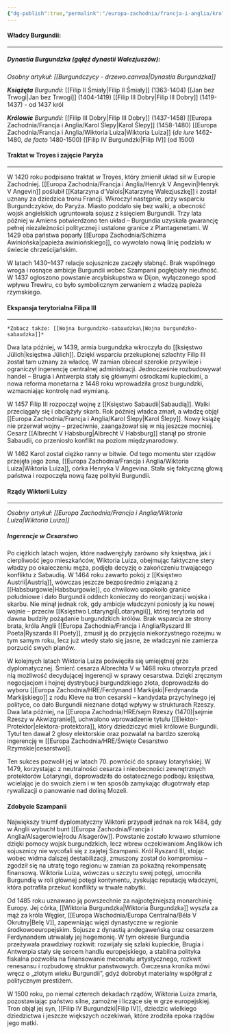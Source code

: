 ```yaml
---
{"dg-publish":true,"permalink":"/europa-zachodnia/francja-i-anglia/krolestwo-burgundii/"}
---
```



#### Władcy Burgundii:
---
##### Dynastia Burgundzka (gąłąź dynastii Walezjuszów):
*Osobny artykuł: [[Burgundczycy - drzewo.canvas|Dynastia Burgundzka]]*

***Książęta** Burgundii*:
[[Filip II Śmiały\|Filip II Śmiały]] (1363-1404)
[[Jan bez Trwogi\|Jan bez Trwogi]] (1404-1419)
[[Filip III Dobry\|Filip III Dobry]] (1419-1437) - od 1437 król

***Królowie** Burgundii:*
[[Filip III Dobry\|Filip III Dobry]] (1437-1458)
[[Europa Zachodnia/Francja i Anglia/Karol Ślepy\|Karol Ślepy]] (1458-1480) 
[[Europa Zachodnia/Francja i Anglia/Wiktoria Luiza\|Wiktoria Luiza]] (*de iure* 1462-1480, *de facto* 1480-1500) 
[[Filip IV Burgundzki\|Filip IV]] (od 1500)


#### Traktat w Troyes i zajęcie Paryża
---
W 1420 roku podpisano traktat w Troyes, który zmienił układ sił w Europie Zachodniej. [[Europa Zachodnia/Francja i Anglia/Henryk V Angevin\|Henryk V Angevin]] poślubił [[Katarzyna d'Valois\|Katarzynę Walezjuszkę]] i został uznany za dziedzica tronu Francji. Wkroczył następnie, przy wsparciu Burgundczyków, do Paryża. Miasto poddało się bez walki, a obecność wojsk angielskich ugruntowała sojusz z księciem Burgundii. Trzy lata później w Amiens potwierdzono ten układ – Burgundia uzyskała gwarancję pełnej niezależności politycznej i ustalone granice z Plantagenetami. W 1429 oba państwa poparły [[Europa Zachodnia/Schizma Awiniońska\|papieża awiniońskiego]], co wywołało nową linię podziału w świecie chrześcijańskim.

W latach 1430–1437 relacje sojusznicze zaczęły słabnąć. Brak wspólnego wroga i rosnące ambicje Burgundii wobec Szampanii pogłębiały nieufność. W 1437 ogłoszono powstanie arcybiskupstwa w Dijon, wyłączonego spod wpływu Trewiru, co było symbolicznym zerwaniem z władzą papieża rzymskiego.

#### Ekspansja terytorialna Filipa III
---
	*Zobacz także: [[Wojna burgundzko-sabaudzka\|Wojna burgundzko-sabaudzka]]*
Dwa lata później, w 1439, armia burgundzka wkroczyła do [[księstwo Jülich\|księstwa Jülich]]. Dzięki wsparciu przekupionej szlachty Filip III został tam uznany za władcę. W zamian obiecał szerokie przywileje i ograniczył ingerencję centralnej administracji. Jednocześnie rozbudowywał handel – Brugia i Antwerpia stały się głównymi ośrodkami kupieckimi, a nowa reforma monetarna z 1448 roku wprowadziła grosz burgundzki, wzmacniając kontrolę nad wymianą.

W 1457 Filip III rozpoczął wojnę z [[Księstwo Sabaudii\|Sabaudią]]. Walki przeciągały się i obciążyły skarb. Rok później władca zmarł, a władzę objął [[Europa Zachodnia/Francja i Anglia/Karol Ślepy\|Karol Ślepy]]. Nowy książę nie przerwał wojny – przeciwnie, zaangażował się w nią jeszcze mocniej. Cesarz [[Albrecht V Habsburg\|Albrecht V Habsburg]] stanął po stronie Sabaudii, co przeniosło konflikt na poziom międzynarodowy.

W 1462 Karol został ciężko ranny w bitwie. Od tego momentu ster rządów przejęła jego żona, [[Europa Zachodnia/Francja i Anglia/Wiktoria Luiza\|Wiktoria Luiza]], córka Henryka V Angevina. Stała się faktyczną głową państwa i rozpoczęła nową fazę polityki Burgundii.

#### Rządy Wiktorii Luizy
---
_Osobny artykuł: [[Europa Zachodnia/Francja i Anglia/Wiktoria Luiza\|Wiktoria Luiza]]_

##### Ingerencje w Cesarstwo
Po ciężkich latach wojen, które nadwerężyły zarówno siły księstwa, jak i cierpliwość jego mieszkańców, Wiktoria Luiza, obejmując faktyczne stery władzy po okaleczeniu męża, podjęła decyzję o zakończeniu trwającego konfliktu z Sabaudią. W 1464 roku zawarto pokój z [[Księstwo Austrii\|Austrią]], wówczas jeszcze bezpośrednio związaną z [[Habsburgowie\|Habsburgowie]], co chwilowo uspokoiło granice południowe i dało Burgundii oddech konieczny do reorganizacji wojska i skarbu. Nie minął jednak rok, gdy ambicje władczyni poniosły ją ku nowej wojnie – przeciw [[Księstwo Lotaryngii\|Lotaryngii]], której terytoria od dawna budziły pożądanie burgundzkich królów. Brak wsparcia ze strony brata, króla Anglii [[Europa Zachodnia/Francja i Anglia/Ryszard III Poeta\|Ryszarda III Poety]], zmusił ją do przyjęcia niekorzystnego rozejmu w tym samym roku, lecz już wtedy stało się jasne, że władczyni nie zamierza porzucić swych planów.

W kolejnych latach Wiktoria Luiza poświęciła się umiejętnej grze dyplomatycznej. Śmierć cesarza Albrechta V w 1468 roku otworzyła przed nią możliwość decydującej ingerencji w sprawy cesarstwa. Dzięki zręcznym negocjacjom i hojnej dystrybucji burgundzkiego złota, doprowadziła do wyboru [[Europa Zachodnia/HRE/Ferdynand I Markijski\|Ferdynanda Markijskiego]] z rodu Kleve na tron cesarski – kandydata przychylnego jej polityce, co dało Burgundii nieznane dotąd wpływy w strukturach Rzeszy. Dwa lata później, na [[Europa Zachodnia/HRE/sejm Rzeszy (1470)\|sejmie Rzeszy w Akwizgranie]], uchwalono wprowadzenie tytułu [[Elektor-Protektor\|elektora-protektora]], który dziedziczyć mieli królowie Burgundii. Tytuł ten dawał 2 głosy elektorskie oraz pozwalał na bardzo szeroką ingerencję w [[Europa Zachodnia/HRE/Święte Cesarstwo Rzymskie\|cesarstwo]].

Ten sukces pozwolił jej w latach 70. powrócić do sprawy lotaryńskiej. W 1479, korzystając z neutralności cesarza i nieobecności zewnętrznych protektorów Lotaryngii, doprowadziła do ostatecznego podboju księstwa, wcielając je do swoich ziem i w ten sposób zamykając długotrwały etap rywalizacji o panowanie nad doliną Mozeli.


#### Zdobycie Szampanii
Największy triumf dyplomatyczny Wiktorii przypadł jednak na rok 1484, gdy w Anglii wybuchł bunt [[Europa Zachodnia/Francja i Anglia/Alsagerowie\|rodu Alsagerów]]. Powstanie zostało krwawo stłumione dzięki pomocy wojsk burgundzkich, lecz wbrew oczekiwaniom Anglików ich sojusznicy nie wycofali się z zajętej Szampanii. Król Ryszard III, stojąc wobec widma dalszej destabilizacji, zmuszony został do kompromisu – zgodził się na utratę tego regionu w zamian za pokaźną rekompensatę finansową. Wiktoria Luiza, wówczas u szczytu swej potęgi, umocniła Burgundię w roli głównej potęgi kontynentu, zyskując reputację władczyni, która potrafiła przekuć konflikty w trwałe nabytki.

Od 1485 roku uznawano ją powszechnie za najpotężniejszą monarchinię Europy. Jej córka, [[Wiktoria Burgundzka\|Wiktoria Burgundzka]] wyszła za mąż za króla Węgier, [[Europa Wschodnia/Europa Centralna/Béla V Okrutny\|Belę V]], zapewniając więzi dynastyczne w regionie środkowoeuropejskim. Sojusze z dynastią andegaweńską oraz cesarzem Ferdynandem utrwalały jej hegemonię. W tym okresie Burgundia przeżywała prawdziwy rozkwit: rozwijały się szlaki kupieckie, Brugia i Antwerpia stały się sercem handlu europejskiego, a stabilna polityka fiskalna pozwoliła na finansowanie mecenatu artystycznego, rozkwit renesansu i rozbudowę struktur państwowych. Ówczesna kronika mówi wręcz o „złotym wieku Burgundii”, gdyż dobrobyt materialny współgrał z politycznym prestiżem.

W 1500 roku, po niemal czterech dekadach rządów, Wiktoria Luiza zmarła, pozostawiając państwo silne, zamożne i liczące się w grze europejskiej. Tron objął jej syn, [[Filip IV Burgundzki\|Filip IV]], dziedzic wielkiego dziedzictwa i jeszcze większych oczekiwań, które zrodziła epoka rządów jego matki.
